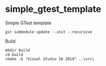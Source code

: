 # simple_gtest_template
Simple GTest template

````
git submodule update --init --recursive
````

Build
```
mkdir build
cd build 
cmake -G "Visual Studio 16 2019" ..\src\
```


